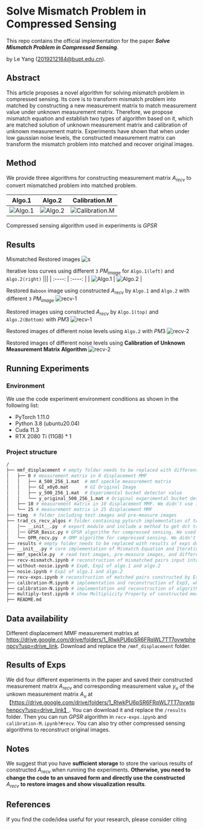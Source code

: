 # Solve Mismatch Problem in Compressed Sensing

This repo contains the official implementation for the paper ***Solve Mismatch Problem in Compressed Sensing***.

by Le Yang (2019212184@bupt.edu.cn).

## Abstract

This article proposes a novel algorithm for solving mismatch problem in compressed sensing. Its core is to transform mismatch problem into matched by
constructing a new measurement matrix to match measurement value under
unknown measurement matrix. Therefore, we propose mismatch equation and
establish two types of algorithm based on it, which are matched solution of
unknown measurement matrix and calibration of unknown measurement matrix. Experiments have shown that when under low gaussian noise levels, the
constructed measurement matrix can transform the mismatch problem into
matched and recover original images.

## Method

We provide three algorithms for constructing measurement matrix $A_{recv}$ to convert mismatched problem into matched problem.

|  Algo.1   | Algo.2  | Calibration.M |
|  :----:  | :----:  | :----: |
| ![Algo.1](./assets/algo1.png)  | ![Algo.2](./assets/algo2.png) | ![Calibration.M](./assets/cm.png) |

Compressed sensing algorithm used in experiments is $GPSR$

## Results
Mismatched Restored images
![s](./results/mismatch_recv_res.jpg)

Iterative loss curves using different `3` $PM_{image}$ for `Algo.1(left)` and `Algo.2(right)`
|||
|  :----:  | :----:  |
| ![Algo.1](./results/exp0/algo1-curve.jpg)  | ![Algo.2](./results/exp0/algo2-curve.jpg) |

Restored `Baboon` image using constructed $A_{recv}$ by `Algo.1` and `Algo.2` with different `3` $PM_{image}$ 
![recv-1](./assets/PMs.png)

Restored images using constructed $A_{recv}$ by `Algo.1(top)` and `Algo.2(Bottom)` with $PM3$
![recv-1](./results/exp1/recv_res_row1_1e-4.jpg)

Restored images of different noise levels using `Algo.2` with $PM3$
![recv-2](./results/exp2-x/recv_res_algo2.jpg)

Restored images of different noise levels using **Calibration of Unknown Measurement Matrix Algorithm**
![recv-2](./results/calibrationM/recv_res-r.jpg)


## Running Experiments

### Environment

We use the code experiment environment conditions as shown in the following list:

- PyTorch  1.11.0
- Python  3.8 (ubuntu20.04)
- Cuda  11.3
- RTX 2080 Ti (11GB) * 1

### Project structure

```bash
/
├── mmf_displacement # empty folder needs to be replaced with different displacement MMF measurement matrixs downloaded from google drive in the subsection <Data availability>
│   ├── 0 # measurement matrix in 0 displacement MMF
│   │   ├── A_500_256_1.mat  # mmf speckle measurement matrix
│   │   ├── GI_x0y0.mat      # GI Original Image
│   │   ├── y_500_256_1.mat  # Experimental bucket detector value
│   │   └── y_original_500_256_1.mat # Original experimental bucket detector value (before sum)
│   ├── 10 # measurement matrix in 10 displacement MMF. We didn't use in our experiments
│   └── 25 # measurement matrix in 25 displacement MMF
├── timg  # folder including test images and pre-measure images
├── trad_cs_recv_algos # folder containing pytorch implementation of two traditional compressed sensing algorithms, which are OMP and GPSR
│   │── __init__.py  # export module and include a method to get dct transform matrix for sparse transformation
│   │── GPSR_Basic.py # GPSR algorithm for compressed sensing. We used in our experiments
│   └── OPM_recv.py  # OMP algorithm for compressed sensing. We didn't use in our experiments
├── results # empty folder needs to be replaced with results of exps downloaded from google drive in the subsection <Results of Exps>. Or you can run code to save results of exps
├── __init__.py # core implementation of Mismatch Equation and Iterative Algorithm in the paper
├── mmf_speckle.py  # read test images, pre-measure images, and different displacement MMF measurement matrixs
├── recv-mismatch.ipynb # reconstruction of mismatched pairs input into GPSR
├── without-nosie.ipynb # Exp0, Exp1 of algo.1 and algo.2
├── nosie.ipynb # Exp2 of algo.1 and algo.2
├── recv-exps.ipynb # reconstruction of matched pairs constructed by Exp0,Exp1,Exp2 input into GPSR
├── calibration-M.ipynb # implementation and reconstruction of Exp3, which algorithm in the <<B. Calibration of unknown measurement matrix——B.2 Unknow Images in M-Space>> of paper
├── calibration-N.ipynb # implementation and reconstruction of algorithm in the <<B. Calibration of unknown measurement matrix——B.1 Unknow Images in N-Space>> of paper
├── multiply-test.ipynb # show Multiplicity Property of constructed measurement matrix A_recv 
├── README.md
```

## Data availability

Different displacement MMF measurement matrixs at https://drive.google.com/drive/folders/1_RlwkPU6pSR6FRqWL7TT7ovwtphenpcy?usp=drive_link. Download and replace the `/mmf_displacement` folder.

## Results of Exps

We did four different experiments in the paper and saved their constructed measurement matrix $A_{recv}$ and corresponding measurement value $y_u$ of the unkown measurement matrix $A_u$ at 【https://drive.google.com/drive/folders/1_RlwkPU6pSR6FRqWL7TT7ovwtphenpcy?usp=drive_link】. You can download it and replace the `/results` folder. Then you can run $GPSR$ algorithm in `recv-exps.ipynb` and `calibration-M.ipynb?#recv`. You can also try other compressed sensing algorithms to reconstruct original images.

## Notes

We suggest that you have **sufficient storage** to store the various results of constructed $A_{recv}$ when running the experiments. **Otherwise, you need to change the code to an unsaved form and directly use the constructed** $A_{recv}$ **to restore images and show visualization results**.

## References

If you find the code/idea useful for your research, please consider citing

```bib
```